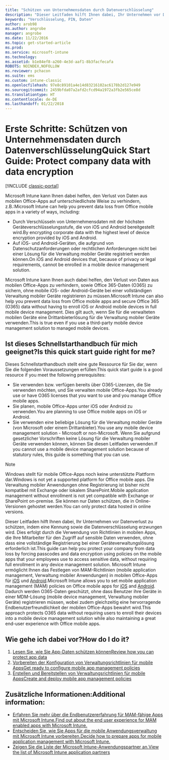 ```yaml
---
title: "Schützen von Unternehmensdaten durch Datenverschlüsselung"
description: "Dieser Leitfaden hilft Ihnen dabei, Ihr Unternehmen vor Datenverlust zu schützen, indem durch die Verwendung einer Richtlinie in mobilen Apps eine Kennung sowie die Datenverschlüsselung erzwungen wird."
keywords: "Verschlüsselung, PIN, Daten"
author: arob98
ms.author: angrobe
manager: angrobe
ms.date: 11/22/2016
ms.topic: get-started-article
ms.prod: 
ms.service: microsoft-intune
ms.technology: 
ms.assetid: b1e84ef8-a260-4e3d-aaf1-8b3facfecafa
ROBOTS: NOINDEX,NOFOLLOW
ms.reviewer: pchacon
ms.suite: ems
ms.custom: intune-classic
ms.openlocfilehash: 97e8c89101a4e14d83216102ac6178b2d127e949
ms.sourcegitcommit: 2459bfda07a2afd2cfcd94a1972a3fb2e565ce8d
ms.translationtype: HT
ms.contentlocale: de-DE
ms.lasthandoff: 01/22/2018
---
```

# <a name="quick-start-guide-protect-company-data-with-data-encryption"></a><span data-ttu-id="f0452-104">Erste Schritte: Schützen von Unternehmensdaten durch Datenverschlüsselung</span><span class="sxs-lookup"><span data-stu-id="f0452-104">Quick Start Guide: Protect company data with data encryption</span></span>

[!INCLUDE [classic-portal](../includes/classic-portal.md)]

<span data-ttu-id="f0452-105">Microsoft Intune kann Ihnen dabei helfen, den Verlust von Daten aus mobilen Office-Apps auf unterschiedlichste Weise zu verhindern, z.B.:</span><span class="sxs-lookup"><span data-stu-id="f0452-105">Microsoft Intune can help you prevent data loss from Office mobile apps in a variety of ways, including:</span></span>
- <span data-ttu-id="f0452-106">Durch Verschlüsseln von Unternehmensdaten mit der höchsten Geräteverschlüsselungsstufe, die von iOS und Android bereitgestellt wird.</span><span class="sxs-lookup"><span data-stu-id="f0452-106">By encrypting corporate data with the highest level of device encryption provided by iOS and Android.</span></span>
- <span data-ttu-id="f0452-107">Auf iOS- und Android-Geräten, die aufgrund von Datenschutzanforderungen oder rechtlichen Anforderungen nicht bei einer Lösung für die Verwaltung mobiler Geräte registriert werden können.</span><span class="sxs-lookup"><span data-stu-id="f0452-107">On iOS and Android devices that, because of privacy or legal requirements, cannot be enrolled in a mobile device management solution.</span></span>

<span data-ttu-id="f0452-108">Microsoft Intune kann Ihnen auch dabei helfen, den Verlust von Daten aus mobilen Office-Apps zu verhindern, sowie Office 365-Daten (O365) zu sichern, ohne mobile iOS- oder Android-Geräte bei einer vollständigen Verwaltung mobiler Geräte registrieren zu müssen.</span><span class="sxs-lookup"><span data-stu-id="f0452-108">Microsoft Intune can also help you prevent data loss from Office mobile apps and secure Office 365 (O365) data without having to enroll iOS or Android mobile devices in full mobile device management.</span></span> <span data-ttu-id="f0452-109">Dies gilt auch, wenn Sie für die verwalteten mobilen Geräte eine Drittanbieterlösung für die Verwaltung mobiler Geräte verwenden.</span><span class="sxs-lookup"><span data-stu-id="f0452-109">This is true even if you use a third-party mobile device management solution to managed mobile devices.</span></span>

## <a name="is-this-quick-start-guide-right-for-me"></a><span data-ttu-id="f0452-110">Ist dieses Schnellstarthandbuch für mich geeignet?</span><span class="sxs-lookup"><span data-stu-id="f0452-110">Is this quick start guide right for me?</span></span>
<span data-ttu-id="f0452-111">Dieses Schnellstarthandbuch stellt eine gute Ressource für Sie dar, wenn Sie die folgenden Voraussetzungen erfüllen:</span><span class="sxs-lookup"><span data-stu-id="f0452-111">This quick start guide is a good resource if you meet the following prerequisites:</span></span>
- <span data-ttu-id="f0452-112">Sie verwenden bzw. verfügen bereits über O365-Lizenzen, die Sie verwenden möchten, und Sie verwalten mobile Office-Apps.</span><span class="sxs-lookup"><span data-stu-id="f0452-112">You already use or have O365 licenses that you want to use and you manage Office mobile apps.</span></span>
- <span data-ttu-id="f0452-113">Sie planen, mobile Office-Apps unter iOS oder Android zu verwenden.</span><span class="sxs-lookup"><span data-stu-id="f0452-113">You are planning to use Office mobile apps on iOS or Android.</span></span>
- <span data-ttu-id="f0452-114">Sie verwenden eine beliebige Lösung für die Verwaltung mobiler Geräte (von Microsoft oder einem Drittanbieter).</span><span class="sxs-lookup"><span data-stu-id="f0452-114">You use any mobile device management solution - Microsoft or non-Microsoft.</span></span> <span data-ttu-id="f0452-115">Wenn Sie aufgrund gesetzlicher Vorschriften keine Lösung für die Verwaltung mobiler Geräte verwenden können, können Sie diesen Leitfaden verwenden.</span><span class="sxs-lookup"><span data-stu-id="f0452-115">If you cannot use a mobile device management solution because of statutory rules, this guide is something that you can use.</span></span>

> [!NOTE]
> <span data-ttu-id="f0452-116">Windows stellt für mobile Office-Apps noch keine unterstützte Plattform dar.</span><span class="sxs-lookup"><span data-stu-id="f0452-116">Windows is not yet a supported platform for Office mobile apps.</span></span> <span data-ttu-id="f0452-117">Die Verwaltung mobiler Anwendungen ohne Registrierung ist bisher nicht kompatibel mit Exchange oder lokalem SharePoint.</span><span class="sxs-lookup"><span data-stu-id="f0452-117">Mobile application management without enrollment is not yet compatible with Exchange or SharePoint on-premise.</span></span> <span data-ttu-id="f0452-118">Sie können nur Daten schützen, die in Online-Versionen gehostet werden.</span><span class="sxs-lookup"><span data-stu-id="f0452-118">You can only protect data hosted in online versions.</span></span>

<span data-ttu-id="f0452-119">Dieser Leitfaden hilft Ihnen dabei, Ihr Unternehmen vor Datenverlust zu schützen, indem eine Kennung sowie die Datenverschlüsselung erzwungen wird. Dies erfolgt durch die Verwendung von Richtlinien in mobilen Apps, die Ihre Mitarbeiter für den Zugriff auf sensible Daten verwenden, ohne dass eine vollständige Registrierung bei einer Geräteverwaltungslösung erforderlich ist.</span><span class="sxs-lookup"><span data-stu-id="f0452-119">This guide can help you protect your company from data loss by forcing passcodes and data encryption using policies on the mobile apps that your employees use to access sensitive data, without requiring full enrollment in any device management solution.</span></span> <span data-ttu-id="f0452-120">Microsoft Intune ermöglicht Ihnen das Festlegen von MAM-Richtlinien (mobile application management, Verwaltung mobiler Anwendungen) in mobilen Office-Apps für [iOS](https://products.office.com/mobile/office-mobile-apps-for-ios) und [Android](https://products.office.com/mobile/office-mobile-apps-for-android).</span><span class="sxs-lookup"><span data-stu-id="f0452-120">Microsoft Intune allows you to set mobile application management (MAM) policies on Office mobile apps for [iOS](https://products.office.com/mobile/office-mobile-apps-for-ios) and [Android](https://products.office.com/mobile/office-mobile-apps-for-android).</span></span> <span data-ttu-id="f0452-121">Dadurch werden O365-Daten geschützt, ohne dass Benutzer ihre Geräte in einer MDM-Lösung (mobile device management, Verwaltung mobiler Geräte) registrieren müssen, wobei zudem gleichzeitig eine hervorragende Endbenutzerfreundlichkeit der mobilen Office-Apps bewahrt wird.</span><span class="sxs-lookup"><span data-stu-id="f0452-121">This approach protects O365 data without requiring users to enroll their devices into a mobile device management solution while also maintaining a great end-user experience with Office mobile apps.</span></span>

## <a name="how-do-i-do-it"></a><span data-ttu-id="f0452-122">Wie gehe ich dabei vor?</span><span class="sxs-lookup"><span data-stu-id="f0452-122">How do I do it?</span></span>
1.  [<span data-ttu-id="f0452-123">Lesen Sie, wie Sie App-Daten schützen können</span><span class="sxs-lookup"><span data-stu-id="f0452-123">Review how you can protect app data</span></span>](/intune-classic/deploy-use/protect-app-data-using-mobile-app-management-policies-with-microsoft-intune)
2.  [<span data-ttu-id="f0452-124">Vorbereiten der Konfiguration von Verwaltungsrichtlinien für mobile Apps</span><span class="sxs-lookup"><span data-stu-id="f0452-124">Get ready to configure mobile app management policies</span></span>](/intune-classic/deploy-use/get-ready-to-configure-mobile-app-management-policies-with-microsoft-intune)
3.  [<span data-ttu-id="f0452-125">Erstellen und Bereitstellen von Verwaltungsrichtlinien für mobile Apps</span><span class="sxs-lookup"><span data-stu-id="f0452-125">Create and deploy mobile app management policies</span></span>](/intune-classic/deploy-use/create-and-deploy-mobile-app-management-policies-with-microsoft-intune)

## <a name="additional-information"></a><span data-ttu-id="f0452-126">Zusätzliche Informationen:</span><span class="sxs-lookup"><span data-stu-id="f0452-126">Additional information:</span></span>
- [<span data-ttu-id="f0452-127">Erfahren Sie mehr über die Endbenutzererfahrung für MAM-fähige Apps mit Microsoft Intune.</span><span class="sxs-lookup"><span data-stu-id="f0452-127">Find out about the end user experience for MAM enabled apps with Microsoft Intune.</span></span>](/intune-classic/eploy-use/end-user-experience-for-mam-enabled-apps-with-microsoft-intune)
- [<span data-ttu-id="f0452-128">Entscheiden Sie, wie Sie Apps für die mobile Anwendungsverwaltung mit Microsoft Intune vorbereiten.</span><span class="sxs-lookup"><span data-stu-id="f0452-128">Decide how to prepare apps for mobile application management with Microsoft Intune.</span></span>](/intune/apps-prepare-mobile-application-management)
- [<span data-ttu-id="f0452-129">Zeigen Sie die Liste der Microsoft Intune-Anwendungspartner an.</span><span class="sxs-lookup"><span data-stu-id="f0452-129">View the list of Microsoft Intune application partners</span></span>](https://www.microsoft.com/cloud-platform/microsoft-intune-partners)
